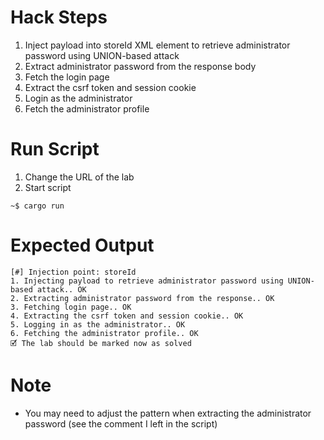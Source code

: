 # Hack Steps

1. Inject payload into storeId XML element to retrieve administrator password using UNION-based attack
2. Extract administrator password from the response body
3. Fetch the login page
4. Extract the csrf token and session cookie
5. Login as the administrator
6. Fetch the administrator profile

# Run Script

1. Change the URL of the lab
2. Start script

```
~$ cargo run
```

# Expected Output

```
[#] Injection point: storeId
1. Injecting payload to retrieve administrator password using UNION-based attack.. OK
2. Extracting administrator password from the response.. OK
3. Fetching login page.. OK
4. Extracting the csrf token and session cookie.. OK
5. Logging in as the administrator.. OK
6. Fetching the administrator profile.. OK
🗹 The lab should be marked now as solved
```

# Note

- You may need to adjust the pattern when extracting the administrator password (see the comment I left in the script)
